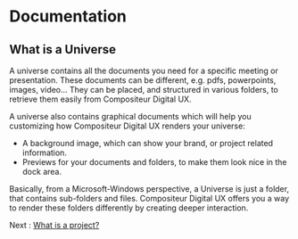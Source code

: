 # Documentation

## What is a Universe

A universe contains all the documents you need for a specific meeting or presentation. These documents can be different, e.g. pdfs, powerpoints, images, video... They can be placed, and structured in various folders, to retrieve them easily from Compositeur Digital UX. 

A universe also contains graphical documents which will help you customizing how Compositeur Digital UX renders your universe: 
* A background image, which can show your brand, or project related information.
* Previews for your documents and folders, to make them look nice in the dock area.

Basically, from a Microsoft-Windows perspective, a Universe is just a folder, that contains sub-folders and files. Compositeur Digital UX offers you a way to render these folders differently by creating deeper interaction.

Next : [What is a project?](project.md)

